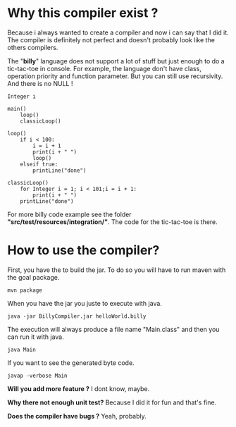 # Why this compiler exist ?

Because i always wanted to create a compiler and now i can say that I did it. The compiler is definitely not perfect and doesn't probably look like the others compilers. 

The "__billy__" language does not support a lot of stuff but just enough to do a tic-tac-toe in console. For example, the language don't have class, operation priority and function parameter. But you can still use recursivity. And there is no NULL !

```
Integer i	

main()
	loop()
	classicLoop()
	
loop()
	if i < 100:
		i = i + 1
		print(i + " ")
		loop()
	elseif true:
		printLine("done")
	
classicLoop()
	for Integer i = 1; i < 101;i = i + 1:
		print(i + " ")
	printLine("done")
```

For more billy code example see the folder __"src/test/resources/integration/"__. The code for the tic-tac-toe is there.

# How to use the compiler?

First, you have the to build the jar. To do so you will have to run maven with the goal package.

```
mvn package
```
When you have the jar you juste to execute with java.

```
java -jar BillyCompiler.jar helloWorld.billy
```
The execution will always produce a file name "Main.class" and then you can run it with java.

```
java Main
```
If you want to see the generated byte code.

```
javap -verbose Main
```


__Will you add more feature ?__ I dont know, maybe.

__Why there not enough unit test?__ Because I did it for fun and that's fine.

__Does the compiler have bugs ?__ Yeah, probably.
